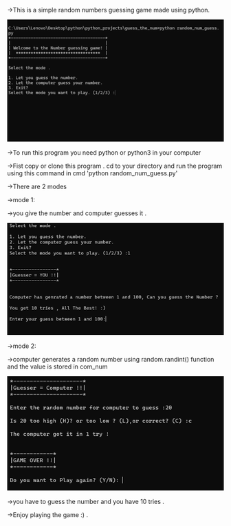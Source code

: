 ->This is a simple random numbers guessing game made using python.

![image_1](images/select_mode.png)

->To run this program you need python or python3 in your computer

->Fist copy or clone this program . cd to your directory and run the program using this command in cmd 'python random_num_guess.py'

->There are 2 modes

->mode 1:

->you give the number and computer guesses it .

![Mode_1](images/Mode_1.png)

->mode 2:

->computer generates a random number using random.randint() function and the value is stored in com_num

![Mode_2](images/Mode_2.png)

->you have to guess the number and you have 10 tries .

->Enjoy playing the game :) .
